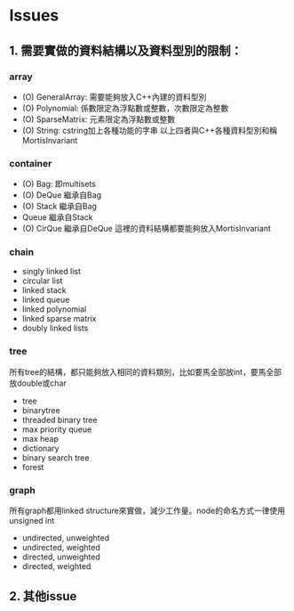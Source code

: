 # Issues

## 1. 需要實做的資料結構以及資料型別的限制：

### array
- (O) GeneralArray: 需要能夠放入C++內建的資料型別
- (O) Polynomial: 係數限定為浮點數或整數，次數限定為整數
- (O) SparseMatrix: 元素限定為浮點數或整數
- (O) String: cstring加上各種功能的字串
以上四者與C++各種資料型別和稱MortisInvariant

### container
- (O) Bag: 即multisets
- (O) DeQue 繼承自Bag
- (O) Stack 繼承自Bag
- Queue 繼承自Stack
- (O) CirQue 繼承自DeQue
這裡的資料結構都要能夠放入MortisInvariant

### chain
- singly linked list
- circular list
- linked stack
- linked queue
- linked polynomial
- linked sparse matrix
- doubly linked lists

### tree
所有tree的結構，都只能夠放入相同的資料類別，比如要馬全部放int，要馬全部放double或char
- tree
- binarytree
- threaded binary tree
- max priority queue
- max heap
- dictionary
- binary search tree
- forest

### graph
所有graph都用linked structure來實做，減少工作量。node的命名方式一律使用unsigned int
- undirected, unweighted
- undirected, weighted
- directed, unweighted
- directed, weighted

## 2. 其他issue

